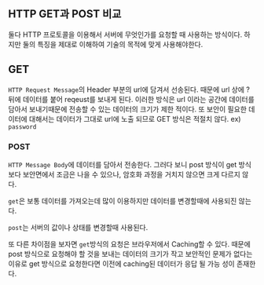 ## HTTP GET과 POST 비교

둘다 HTTP 프로토콜을 이용해서 서버에 무엇인가를 요청할 때 사용하는 방식이다. 하지만 둘의 특징을 제대로 이해하여 기술의 목적에 맞게 사용해야한다.

## GET

`HTTP Request Message`의 Header 부분의 url에 담겨서 선송된다. 때문에 url 상에 ? 뒤에 데이터를 붙어 reqeust를 보내게 된다. 이러한 방식은 url 이라는 공간에 데이터를 담아서 보내기때문에 전송할 수 있는 데이터의 크기가 제한 적이다. 또 보안이 필요한 데이터에 대해서는 데이터가 그대로 url에 노출 되므로 GET 방식은 적절치 않다. ex) `password`

### POST

`HTTP Message Body`에 데이터를 담아서 전송한다. 그러다 보니 post 방식이 get 방식 보다 보안면에서 조금은 나을 수 있으나, 암호화 과정을 거치지 않으면 크게 다르지 않다.

`get`은 보통 데이터를 가져오는데 많이 이용하지만 데이터를 변경할때에 사용되진 않는다.

`post`는 서버의 값이나 상태를 변경할때 사용된다.

또 다른 차이점을 보자면 `get`방식의 요청은 브라우저에서 Caching할 수 있다. 때문에 post 방식으로 요청해야 할 것을 보내는 데이터의 크기가 작고 보안적인 문제가 없다는 이유로 get 방식으로 요청한다면 이전에 caching된 데이터가 응답 될 가능 성이 존재한다.



